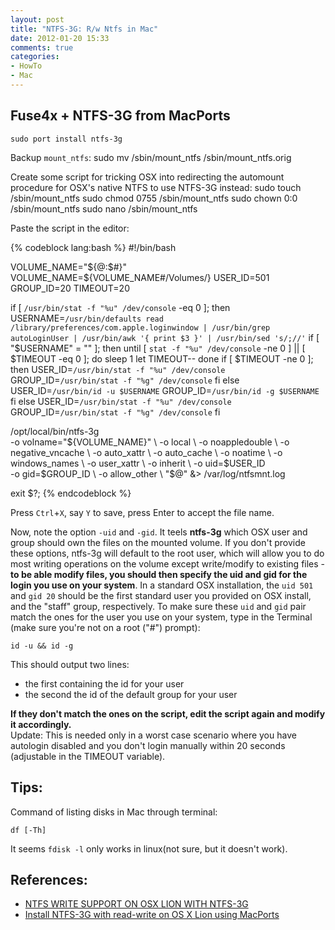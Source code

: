 ```yaml
---
layout: post
title: "NTFS-3G: R/w Ntfs in Mac"
date: 2012-01-20 15:33
comments: true
categories:
- HowTo
- Mac
---
```


## Fuse4x + NTFS-3G from MacPorts

    sudo port install ntfs-3g

Backup `mount_ntfs`:
    sudo mv /sbin/mount_ntfs /sbin/mount_ntfs.orig

Create some script for tricking OSX into redirecting the automount procedure for OSX's native NTFS to use NTFS-3G instead:
    sudo touch /sbin/mount_ntfs
    sudo chmod 0755 /sbin/mount_ntfs
    sudo chown 0:0 /sbin/mount_ntfs
    sudo nano /sbin/mount_ntfs

Paste the script in the editor:

{% codeblock lang:bash %}
#!/bin/bash

VOLUME_NAME="${@:$#}"
VOLUME_NAME=${VOLUME_NAME#/Volumes/}
USER_ID=501
GROUP_ID=20
TIMEOUT=20

if [ `/usr/bin/stat -f "%u" /dev/console` -eq 0 ]; then
    USERNAME=`/usr/bin/defaults read /library/preferences/com.apple.loginwindow | /usr/bin/grep autoLoginUser | /usr/bin/awk '{ print $3 }' | /usr/bin/sed 's/;//'`
    if [ "$USERNAME" = "" ]; then
        until [ `stat -f "%u" /dev/console` -ne 0 ] || [ $TIMEOUT -eq 0 ]; do
            sleep 1
            let TIMEOUT--
        done
        if [ $TIMEOUT -ne 0 ]; then
            USER_ID=`/usr/bin/stat -f "%u" /dev/console`
            GROUP_ID=`/usr/bin/stat -f "%g" /dev/console`
        fi
    else
        USER_ID=`/usr/bin/id -u $USERNAME`
        GROUP_ID=`/usr/bin/id -g $USERNAME`
    fi
else
    USER_ID=`/usr/bin/stat -f "%u" /dev/console`
    GROUP_ID=`/usr/bin/stat -f "%g" /dev/console`
fi

/opt/local/bin/ntfs-3g \
    -o volname="${VOLUME_NAME}" \
    -o local \
    -o noappledouble \
    -o negative_vncache \
    -o auto_xattr \
    -o auto_cache \
    -o noatime \
    -o windows_names \
    -o user_xattr \
    -o inherit \
    -o uid=$USER_ID \
    -o gid=$GROUP_ID \
    -o allow_other \
    "$@" &> /var/log/ntfsmnt.log

exit $?;
{% endcodeblock %}

Press `Ctrl`+`X`, say `Y` to save, press Enter to accept the file name.

Now, note the option `-uid` and `-gid`. It teels __ntfs-3g__ which OSX user and group should own the files on the mounted volume. If you don't provide these options, ntfs-3g will default to the root user, which will allow you to do most writing operations on the volume except write/modify to existing files - __to be able modify files, you should then specify the uid and gid for the login you use on your system__. In a standard OSX installation, the `uid 501` and `gid 20` should be the first standard user you provided on OSX install, and the "staff" group, respectively. To make sure these `uid` and `gid` pair match the ones for the user you use on your system, type in the Terminal (make sure you're not on a root ("#") prompt):

    id -u && id -g

This should output two lines:  
- the first containing the id for your user  
- the second the id of the default group for your user

__If they don't match the ones on the script, edit the script again and modify it accordingly.__  
Update: This is needed only in a worst case scenario where you have autologin disabled and you don't login manually within 20 seconds (adjustable in the TIMEOUT variable).


## Tips:
Command of listing disks in Mac through terminal:

    df [-Th]

It seems `fdisk -l` only works in linux(not sure, but it doesn't work).


## References:

- [NTFS WRITE SUPPORT ON OSX LION WITH NTFS-3G](http://fernandoff.posterous.com/ntfs-write-support-on-osx-lion-with-ntfs-3g-f)
- [Install NTFS-3G with read-write on OS X Lion using MacPorts](http://superuser.com/questions/316341/install-ntfs-3g-with-read-write-on-os-x-lion-using-macports)
